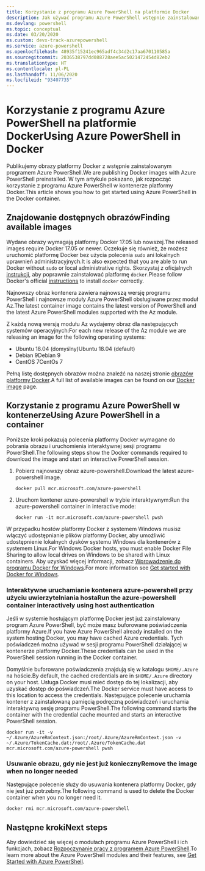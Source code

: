 ```yaml
---
title: Korzystanie z programu Azure PowerShell na platformie Docker
description: Jak używać programu Azure PowerShell wstępnie zainstalowanego w obrazie platformy Docker.
ms.devlang: powershell
ms.topic: conceptual
ms.date: 03/20/2020
ms.custom: devx-track-azurepowershell
ms.service: azure-powershell
ms.openlocfilehash: 48935f15241ec965adf4c34d2c17aa670110585a
ms.sourcegitcommit: 2036538797dd088728aee5ac5021472454d82eb2
ms.translationtype: HT
ms.contentlocale: pl-PL
ms.lasthandoff: 11/06/2020
ms.locfileid: "93407735"
---
```

# <a name="using-azure-powershell-in-docker"></a><span data-ttu-id="a9361-103">Korzystanie z programu Azure PowerShell na platformie Docker</span><span class="sxs-lookup"><span data-stu-id="a9361-103">Using Azure PowerShell in Docker</span></span>

<span data-ttu-id="a9361-104">Publikujemy obrazy platformy Docker z wstępnie zainstalowanym programem Azure PowerShell.</span><span class="sxs-lookup"><span data-stu-id="a9361-104">We are publishing Docker images with Azure PowerShell preinstalled.</span></span> <span data-ttu-id="a9361-105">W tym artykule pokazano, jak rozpocząć korzystanie z programu Azure PowerShell w kontenerze platformy Docker.</span><span class="sxs-lookup"><span data-stu-id="a9361-105">This article shows you how to get started using Azure PowerShell in the Docker container.</span></span>

## <a name="finding-available-images"></a><span data-ttu-id="a9361-106">Znajdowanie dostępnych obrazów</span><span class="sxs-lookup"><span data-stu-id="a9361-106">Finding available images</span></span>

<span data-ttu-id="a9361-107">Wydane obrazy wymagają platformy Docker 17.05 lub nowszej.</span><span class="sxs-lookup"><span data-stu-id="a9361-107">The released images require Docker 17.05 or newer.</span></span> <span data-ttu-id="a9361-108">Oczekuje się również, że możesz uruchomić platformę Docker bez użycia polecenia `sudo` ani lokalnych uprawnień administracyjnych.</span><span class="sxs-lookup"><span data-stu-id="a9361-108">It is also expected that you are able to run Docker without `sudo` or local administrative rights.</span></span> <span data-ttu-id="a9361-109">Skorzystaj z oficjalnych [instrukcji][install], aby poprawnie zainstalować platformę `docker`.</span><span class="sxs-lookup"><span data-stu-id="a9361-109">Please follow Docker's official [instructions][install] to install `docker` correctly.</span></span>

<span data-ttu-id="a9361-110">Najnowszy obraz kontenera zawiera najnowszą wersję programu PowerShell i najnowsze moduły Azure PowerShell obsługiwane przez moduł Az.</span><span class="sxs-lookup"><span data-stu-id="a9361-110">The latest container image contains the latest version of PowerShell and the latest Azure PowerShell modules supported with the Az module.</span></span>

<span data-ttu-id="a9361-111">Z każdą nową wersją modułu Az wydajemy obraz dla następujących systemów operacyjnych:</span><span class="sxs-lookup"><span data-stu-id="a9361-111">For each new release of the Az module we are releasing an image for the following operating systems:</span></span>

- <span data-ttu-id="a9361-112">Ubuntu 18.04 (domyślny)</span><span class="sxs-lookup"><span data-stu-id="a9361-112">Ubuntu 18.04 (default)</span></span>
- <span data-ttu-id="a9361-113">Debian 9</span><span class="sxs-lookup"><span data-stu-id="a9361-113">Debian 9</span></span>
- <span data-ttu-id="a9361-114">CentOS 7</span><span class="sxs-lookup"><span data-stu-id="a9361-114">CentOs 7</span></span>

<span data-ttu-id="a9361-115">Pełną listę dostępnych obrazów można znaleźć na naszej stronie [obrazów platformy Docker][az image].</span><span class="sxs-lookup"><span data-stu-id="a9361-115">A full list of available images can be found on our [Docker image][az image] page.</span></span>

## <a name="using-azure-powershell-in-a-container"></a><span data-ttu-id="a9361-116">Korzystanie z programu Azure PowerShell w kontenerze</span><span class="sxs-lookup"><span data-stu-id="a9361-116">Using Azure PowerShell in a container</span></span>

<span data-ttu-id="a9361-117">Poniższe kroki pokazują polecenia platformy Docker wymagane do pobrania obrazu i uruchomienia interaktywnej sesji programu PowerShell.</span><span class="sxs-lookup"><span data-stu-id="a9361-117">The following steps show the Docker commands required to download the image and start an interactive PowerShell session.</span></span>

1. <span data-ttu-id="a9361-118">Pobierz najnowszy obraz azure-powershell.</span><span class="sxs-lookup"><span data-stu-id="a9361-118">Download the latest azure-powershell image.</span></span>

   ```console
   docker pull mcr.microsoft.com/azure-powershell
   ```

1. <span data-ttu-id="a9361-119">Uruchom kontener azure-powershell w trybie interaktywnym:</span><span class="sxs-lookup"><span data-stu-id="a9361-119">Run the azure-powershell container in interactive mode:</span></span>

   ```console
   docker run -it mcr.microsoft.com/azure-powershell pwsh
   ```

<span data-ttu-id="a9361-120">W przypadku hostów platformy Docker z systemem Windows musisz włączyć udostępnianie plików platformy Docker, aby umożliwić udostępnienie lokalnych dysków systemu Windows dla kontenerów z systemem Linux.</span><span class="sxs-lookup"><span data-stu-id="a9361-120">For Windows Docker hosts, you must enable Docker File Sharing to allow local drives on Windows to be shared with Linux containers.</span></span> <span data-ttu-id="a9361-121">Aby uzyskać więcej informacji, zobacz [Wprowadzenie do programu Docker for Windows][file-sharing].</span><span class="sxs-lookup"><span data-stu-id="a9361-121">For more information see [Get started with Docker for Windows][file-sharing].</span></span>

### <a name="run-the-azure-powershell-container-interactively-using-host-authentication"></a><span data-ttu-id="a9361-122">Interaktywne uruchamianie kontenera azure-powershell przy użyciu uwierzytelniania hosta</span><span class="sxs-lookup"><span data-stu-id="a9361-122">Run the azure-powershell container interactively using host authentication</span></span>

<span data-ttu-id="a9361-123">Jeśli w systemie hostującym platformę Docker jest już zainstalowany program Azure PowerShell, być może masz buforowane poświadczenia platformy Azure.</span><span class="sxs-lookup"><span data-stu-id="a9361-123">If you have Azure PowerShell already installed on the system hosting Docker, you may have cached Azure credentials.</span></span> <span data-ttu-id="a9361-124">Tych poświadczeń można używać w sesji programu PowerShell działającej w kontenerze platformy Docker.</span><span class="sxs-lookup"><span data-stu-id="a9361-124">These credentials can be used in the PowerShell session running in the Docker container.</span></span>

<span data-ttu-id="a9361-125">Domyślnie buforowane poświadczenia znajdują się w katalogu `$HOME/.Azure` na hoście.</span><span class="sxs-lookup"><span data-stu-id="a9361-125">By default, the cached credentials are in `$HOME/.Azure` directory on your host.</span></span> <span data-ttu-id="a9361-126">Usługa Docker musi mieć dostęp do tej lokalizacji, aby uzyskać dostęp do poświadczeń.</span><span class="sxs-lookup"><span data-stu-id="a9361-126">The Docker service must have access to this location to access the credentials.</span></span> <span data-ttu-id="a9361-127">Następujące polecenie uruchamia kontener z zainstalowaną pamięcią podręczną poświadczeń i uruchamia interaktywną sesję programu PowerShell.</span><span class="sxs-lookup"><span data-stu-id="a9361-127">The following command starts the container with the credential cache mounted and starts an interactive PowerShell session.</span></span>

```console
docker run -it -v ~/.Azure/AzureRmContext.json:/root/.Azure/AzureRmContext.json -v ~/.Azure/TokenCache.dat:/root/.Azure/TokenCache.dat mcr.microsoft.com/azure-powershell pwsh
```

### <a name="remove-the-image-when-no-longer-needed"></a><span data-ttu-id="a9361-128">Usuwanie obrazu, gdy nie jest już konieczny</span><span class="sxs-lookup"><span data-stu-id="a9361-128">Remove the image when no longer needed</span></span>

<span data-ttu-id="a9361-129">Następujące polecenie służy do usuwania kontenera platformy Docker, gdy nie jest już potrzebny.</span><span class="sxs-lookup"><span data-stu-id="a9361-129">The following command is used to delete the Docker container when you no longer need it.</span></span>

```console
docker rmi mcr.microsoft.com/azure-powershell
```

## <a name="next-steps"></a><span data-ttu-id="a9361-130">Następne kroki</span><span class="sxs-lookup"><span data-stu-id="a9361-130">Next steps</span></span>

<span data-ttu-id="a9361-131">Aby dowiedzieć się więcej o modułach programu Azure PowerShell i ich funkcjach, zobacz [Rozpoczynanie pracy z programem Azure PowerShell](get-started-azureps.md).</span><span class="sxs-lookup"><span data-stu-id="a9361-131">To learn more about the Azure PowerShell modules and their features, see [Get Started with Azure PowerShell](get-started-azureps.md).</span></span>

<!-- link references -->
[install]: https://docs.docker.com/engine/installation/
[powershell image]: https://hub.docker.com/_/microsoft-powershell
[az image]: https://hub.docker.com/_/microsoft-azure-powershell
[file-sharing]: https://docs.docker.com/docker-for-windows/#file-sharing
